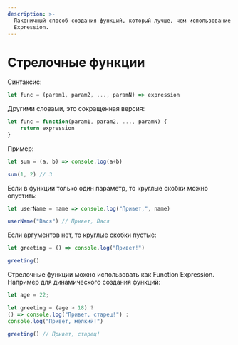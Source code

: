 ```yaml
---
description: >-
  Лаконичный способ создания функций, который лучше, чем использование Function
  Expression.
---
```


# Стрелочные функции

Синтаксис:

```javascript
let func = (param1, param2, ..., paramN) => expression
```

Другими словами, это сокращенная версия:

```javascript
let func = function(param1, param2, ..., paramN) {
    return expression
}
```

Пример:

```javascript
let sum = (a, b) => console.log(a+b)

sum(1, 2) // 3
```

Если в функции только один параметр, то круглые скобки можно опустить:

```javascript
let userName = name => console.log("Привет,", name)

userName("Вася") // Привет, Вася
```

Если аргументов нет, то круглые скобки пустые:

```javascript
let greeting = () => console.log("Привет!")

greeting()
```

Стрелочные функции можно использовать как Function Expression. Например для динамического создания функций:

```javascript
let age = 22;

let greeting = (age > 18) ? 
() => console.log("Привет, старец!") : 
console.log("Привет, мелкий!")

greeting() // Привет, старец!
```
